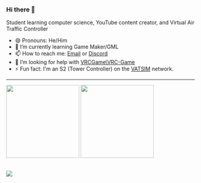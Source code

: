 ### Hi there 👋

Student learning computer science, YouTube content creator, and Virtual Air Traffic Controller

- 😄 Pronouns: He/Him
- 🌱 I’m currently learning Game Maker/GML
- 📫 How to reach me: [Email](mailto:sv.samuel.valencia014@gmail.com) or [Discord](https://discord.gg/a65sJ99D98)
- 🤔 I’m looking for help with [VRCGame\VRC-Game](https://github.com/VRCGame/VRC-Game)
- ⚡ Fun fact: I'm an S2 (Tower Controller) on the [VATSIM](https://vatsim.net) network. 
<hr>

<img src="https://github-readme-stats.vercel.app/api?username=svalencia014&theme=dracula" height="195px"/> <img src="https://github-readme-stats.vercel.app/api/top-langs?username=svalencia014&theme=dracula&layout=compact" height="195px" />

<br>

<img src="https://github-readme-streak-stats.herokuapp.com/demo/preview.php?user=svalencia014&theme=dracula&hide_border=true" />
